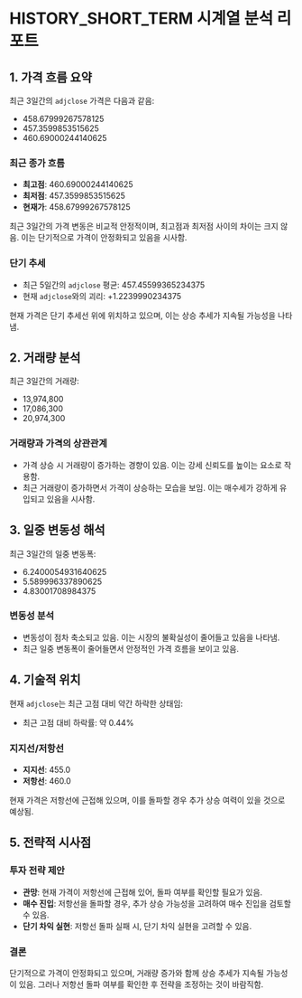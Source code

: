 # HISTORY_SHORT_TERM 시계열 분석 리포트

## 1. 가격 흐름 요약

최근 3일간의 `adjclose` 가격은 다음과 같음:
- 458.67999267578125
- 457.3599853515625
- 460.69000244140625

### 최근 종가 흐름
- **최고점**: 460.69000244140625
- **최저점**: 457.3599853515625
- **현재가**: 458.67999267578125

최근 3일간의 가격 변동은 비교적 안정적이며, 최고점과 최저점 사이의 차이는 크지 않음. 이는 단기적으로 가격이 안정화되고 있음을 시사함.

### 단기 추세
- 최근 5일간의 `adjclose` 평균: 457.45599365234375
- 현재 `adjclose`와의 괴리: +1.2239990234375

현재 가격은 단기 추세선 위에 위치하고 있으며, 이는 상승 추세가 지속될 가능성을 나타냄.

## 2. 거래량 분석

최근 3일간의 거래량:
- 13,974,800
- 17,086,300
- 20,974,300

### 거래량과 가격의 상관관계
- 가격 상승 시 거래량이 증가하는 경향이 있음. 이는 강세 신뢰도를 높이는 요소로 작용함.
- 최근 거래량이 증가하면서 가격이 상승하는 모습을 보임. 이는 매수세가 강하게 유입되고 있음을 시사함.

## 3. 일중 변동성 해석

최근 3일간의 일중 변동폭:
- 6.2400054931640625
- 5.589996337890625
- 4.83001708984375

### 변동성 분석
- 변동성이 점차 축소되고 있음. 이는 시장의 불확실성이 줄어들고 있음을 나타냄.
- 최근 일중 변동폭이 줄어들면서 안정적인 가격 흐름을 보이고 있음.

## 4. 기술적 위치

현재 `adjclose`는 최근 고점 대비 약간 하락한 상태임:
- 최근 고점 대비 하락률: 약 0.44%

### 지지선/저항선
- **지지선**: 455.0
- **저항선**: 460.0

현재 가격은 저항선에 근접해 있으며, 이를 돌파할 경우 추가 상승 여력이 있을 것으로 예상됨.

## 5. 전략적 시사점

### 투자 전략 제안
- **관망**: 현재 가격이 저항선에 근접해 있어, 돌파 여부를 확인할 필요가 있음.
- **매수 진입**: 저항선을 돌파할 경우, 추가 상승 가능성을 고려하여 매수 진입을 검토할 수 있음.
- **단기 차익 실현**: 저항선 돌파 실패 시, 단기 차익 실현을 고려할 수 있음.

### 결론
단기적으로 가격이 안정화되고 있으며, 거래량 증가와 함께 상승 추세가 지속될 가능성이 있음. 그러나 저항선 돌파 여부를 확인한 후 전략을 조정하는 것이 바람직함.